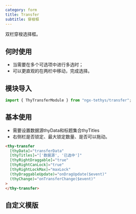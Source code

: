 ```yaml
---
category: form
title: Transfer
subtitle: 穿梭框
---
```


<alert>双栏穿梭选择框。</alert>

## 何时使用
- 当需要在多个可选项中进行多选时；
- 可以更直观的在两栏中移动，完成选择。

## 模块导入
```ts
import { ThyTransferModule } from "ngx-tethys/transfer";
```

## 基本使用
- 需要设置数据源thyData和标题集合thyTitles
- 右侧栏是否锁定、最大锁定数量、是否可以拖动。

```html
<thy-transfer
  [thyData]="transferData"
  [thyTitles]="['数据源', '已选中']"
  [thyRightDraggable]="true"
  [thyRightCanLock]="true"
  [thyRightLockMax]="maxLock"
  (thyDraggableUpdate)="onDragUpdate($event)"
  (thyChange)="onTransferChange($event)"
>
</thy-transfer>
```

<example name="thy-transfer-basic-example"></example>

## 自定义模版
<example name="thy-transfer-template-example"></example>

